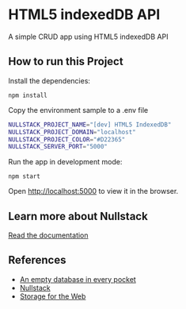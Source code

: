 # HTML5 indexedDB API

A simple CRUD app using HTML5 indexedDB API

## How to run this Project

Install the dependencies:

`npm install`

Copy the environment sample to a .env file

```sh
NULLSTACK_PROJECT_NAME="[dev] HTML5 IndexedDB"
NULLSTACK_PROJECT_DOMAIN="localhost"
NULLSTACK_PROJECT_COLOR="#D22365"
NULLSTACK_SERVER_PORT="5000"
```

Run the app in development mode:

`npm start`

Open [http://localhost:5000](http://localhost:5000) to view it in the browser.

## Learn more about Nullstack

[Read the documentation](https://nullstack.app/documentation)

## References

- [An empty database in every pocket](https://www.youtube.com/watch?v=_DuwZSXEwDg)
- [Nullstack](https://nullstack.app)
- [Storage for the Web](https://www.youtube.com/watch?v=NNuTV-gjlZQ)
